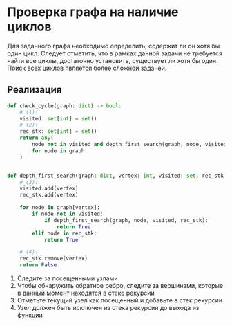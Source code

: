 # Проверка графа на наличие циклов

Для заданного графа необходимо определить, содержит ли он хотя бы один цикл. Следует отметить, что в рамках данной задачи не требуется найти все циклы, достаточно установить, существует ли хотя бы один. Поиск всех циклов является более сложной задачей.

## Реализация
```python title="python"
def check_cycle(graph: dict) -> bool:
    # (1)!
    visited: set[int] = set()
    # (2)!
    rec_stk: set[int] = set()
    return any(
        node not in visited and depth_first_search(graph, node, visited, rec_stk)
        for node in graph
    )


def depth_first_search(graph: dict, vertex: int, visited: set, rec_stk: set) -> bool:
    # (3)!
    visited.add(vertex)
    rec_stk.add(vertex)

    for node in graph[vertex]:
        if node not in visited:
            if depth_first_search(graph, node, visited, rec_stk):
                return True
        elif node in rec_stk:
            return True

    # (4)!
    rec_stk.remove(vertex)
    return False
```

1. Следите за посещенными узлами
2. Чтобы обнаружить обратное ребро, следите за вершинами, которые в данный момент находятся в стеке рекурсии
3. Отметьте текущий узел как посещенный и добавьте в стек рекурсии
4. Узел должен быть исключен из стека рекурсии до выхода из функции